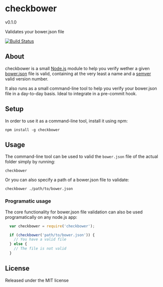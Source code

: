 checkbower
==========

v0.1.0

Validates your bower.json file

[![Build Status](https://travis-ci.org/ruyadorno/checkbower.png?branch=master)](https://travis-ci.org/ruyadorno/checkbower)


## About

checkbower is a small [Node.js](http://nodejs.org/) module to help you verify wether a given [bower.json](https://github.com/bower/bower.json-spec) file is valid, containing at the very least a name and a [semver](http://semver.io/) valid version number.

It also runs as a small command-line tool to help you verify your bower.json file in a day-to-day basis. Ideal to integrate in a pre-commit hook.


## Setup

In order to use it as a command-line tool, install it using npm:

    npm install -g checkbower


## Usage

The command-line tool can be used to valid the `bower.json` file of the actual folder simply by running:

    checkbower

Or you can also specify a path of a bower.json file to validate:

    checkbower ./path/to/bower.json

### Programatic usage

The core functionality for bower.json file validation can also be used programatically on any node.js app:

```js
  var checkbower = require('checkbower');

  if (checkbower('path/to/bower.json')) {
    // You have a valid file
  } else {
    // The file is not valid
  }
```


## License

Released under the MIT license
